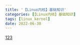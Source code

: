 ```yaml
---
title: '【Linux内核】基础知识'
categories: [【Linux内核】基础知识]
tags: [linux_kernel]
date: 2022-06-30
---
```


[123](./1.Linux的宏内核与模块.html)